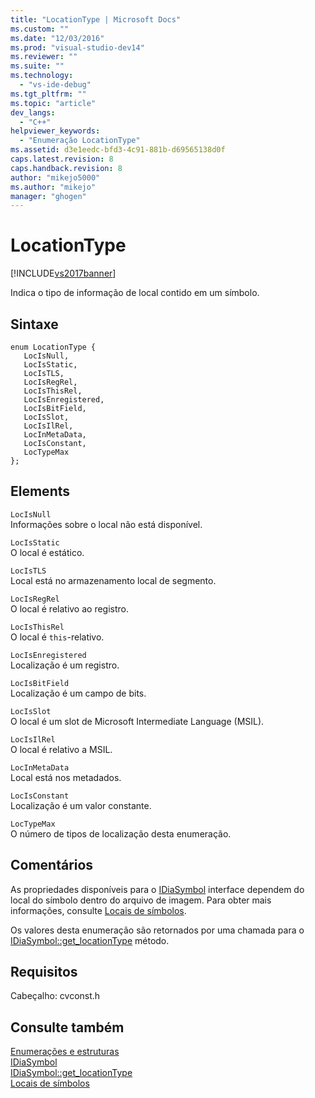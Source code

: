 ```yaml
---
title: "LocationType | Microsoft Docs"
ms.custom: ""
ms.date: "12/03/2016"
ms.prod: "visual-studio-dev14"
ms.reviewer: ""
ms.suite: ""
ms.technology: 
  - "vs-ide-debug"
ms.tgt_pltfrm: ""
ms.topic: "article"
dev_langs: 
  - "C++"
helpviewer_keywords: 
  - "Enumeração LocationType"
ms.assetid: d3e1eedc-bfd3-4c91-881b-d69565138d0f
caps.latest.revision: 8
caps.handback.revision: 8
author: "mikejo5000"
ms.author: "mikejo"
manager: "ghogen"
---
```

# LocationType
[!INCLUDE[vs2017banner](../../code-quality/includes/vs2017banner.md)]

Indica o tipo de informação de local contido em um símbolo.  
  
## Sintaxe  
  
```cpp#  
enum LocationType {   
   LocIsNull,  
   LocIsStatic,  
   LocIsTLS,  
   LocIsRegRel,  
   LocIsThisRel,  
   LocIsEnregistered,  
   LocIsBitField,  
   LocIsSlot,  
   LocIsIlRel,  
   LocInMetaData,  
   LocIsConstant,  
   LocTypeMax  
};  
```  
  
## Elements  
 `LocIsNull`  
 Informações sobre o local não está disponível.  
  
 `LocIsStatic`  
 O local é estático.  
  
 `LocIsTLS`  
 Local está no armazenamento local de segmento.  
  
 `LocIsRegRel`  
 O local é relativo ao registro.  
  
 `LocIsThisRel`  
 O local é `this`\-relativo.  
  
 `LocIsEnregistered`  
 Localização é um registro.  
  
 `LocIsBitField`  
 Localização é um campo de bits.  
  
 `LocIsSlot`  
 O local é um slot de Microsoft Intermediate Language \(MSIL\).  
  
 `LocIsIlRel`  
 O local é relativo a MSIL.  
  
 `LocInMetaData`  
 Local está nos metadados.  
  
 `LocIsConstant`  
 Localização é um valor constante.  
  
 `LocTypeMax`  
 O número de tipos de localização desta enumeração.  
  
## Comentários  
 As propriedades disponíveis para o [IDiaSymbol](../../debugger/debug-interface-access/idiasymbol.md) interface dependem do local do símbolo dentro do arquivo de imagem.  Para obter mais informações, consulte [Locais de símbolos](../../debugger/debug-interface-access/symbol-locations.md).  
  
 Os valores desta enumeração são retornados por uma chamada para o [IDiaSymbol::get\_locationType](../Topic/IDiaSymbol::get_locationType.md) método.  
  
## Requisitos  
 Cabeçalho: cvconst.h  
  
## Consulte também  
 [Enumerações e estruturas](../../debugger/debug-interface-access/enumerations-and-structures.md)   
 [IDiaSymbol](../../debugger/debug-interface-access/idiasymbol.md)   
 [IDiaSymbol::get\_locationType](../Topic/IDiaSymbol::get_locationType.md)   
 [Locais de símbolos](../../debugger/debug-interface-access/symbol-locations.md)